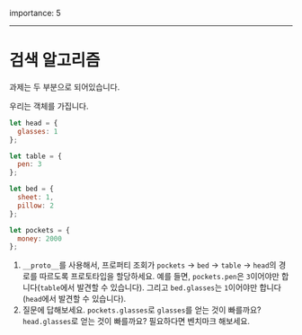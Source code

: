 importance: 5

---

# 검색 알고리즘

과제는 두 부분으로 되어있습니다.

우리는 객체를 가집니다.

```js
let head = {
  glasses: 1
};

let table = {
  pen: 3
};

let bed = {
  sheet: 1,
  pillow: 2
};

let pockets = {
  money: 2000
};
```

1. `__proto__`를 사용해서, 프로퍼티 조회가 `pockets` -> `bed` -> `table` -> `head`의 경로를 따르도록 프로토타입을 할당하세요.
예를 들면, `pockets.pen`은 `3`이어야만 합니다(`table`에서 발견할 수 있습니다). 그리고 `bed.glasses`는 `1`이어야만 합니다(`head`에서 발견할 수 있습니다).
2. 질문에 답해보세요. `pockets.glasses`로 `glasses`를 얻는 것이 빠를까요? `head.glasses`로 얻는 것이 빠를까요? 필요하다면 벤치마크 해보세요.

